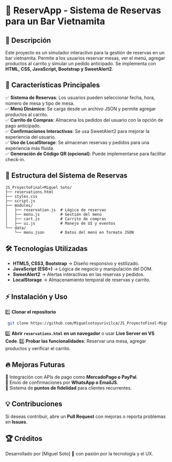 # 🍜 ReservApp - Sistema de Reservas para un Bar Vietnamita

## 📌 Descripción
Este proyecto es un simulador interactivo para la gestión de reservas en un bar vietnamita. Permite a los usuarios reservar mesas, ver el menú, agregar productos al carrito y simular un pedido anticipado. Se implementa con **HTML, CSS, JavaScript, Bootstrap y SweetAlert2**.

## 🚀 Características Principales
✅ **Sistema de Reservas**: Los usuarios pueden seleccionar fecha, hora, número de mesa y tipo de mesa.  
✅ **Menú Dinámico**: Se carga desde un archivo JSON y permite agregar productos al carrito.  
✅ **Carrito de Compras**: Almacena los pedidos del usuario con la opción de pago anticipado.  
✅ **Confirmaciones Interactivas**: Se usa SweetAlert2 para mejorar la experiencia del usuario.  
✅ **Uso de LocalStorage**: Se almacenan reservas y pedidos para una experiencia más fluida.  
✅ **Generación de Código QR (opcional)**: Puede implementarse para facilitar check-in.  

## 📂 Estructura del Sistema de Reservas
```
JS_ProyectoFinal+Miguel Soto/
├── reservations.html
├── styles.css
├── script.js
├── modules/
│   ├── reservation.js  # Lógica de reservas
│   ├── menu.js         # Gestión del menú
│   ├── cart.js         # Carrito de compras
│   ├── ui.js           # Manejo de UI y eventos
└── data/
    └── menu.json       # Datos del menú en formato JSON
```

## 🛠️ Tecnologías Utilizadas
- **HTML5, CSS3, Bootstrap** → Diseño responsivo y estilizado.  
- **JavaScript (ES6+)** → Lógica de negocio y manipulación del DOM.  
- **SweetAlert2** → Alertas interactivas en las reservas y pedidos.  
- **LocalStorage** → Almacenamiento temporal de reservas y carrito.  

## ⚡ Instalación y Uso
1️⃣ **Clonar el repositorio**
```bash
 git clone https://github.com/Miguelsotoyurivilca/JS_ProyectoFinal-Miguel-Soto_ok.git
```
2️⃣ **Abrir `reservations.html` en un navegador** o usar **Live Server en VS Code**.
3️⃣ **Probar las funcionalidades**: Reservar una mesa, agregar productos y verificar el carrito.  

## 🔥 Mejoras Futuras
🔹 Integración con APIs de pago como **MercadoPago o PayPal**.  
🔹 Envío de confirmaciones por **WhatsApp o EmailJS**.  
🔹 Sistema de **puntos de fidelidad** para clientes recurrentes.  

## 💡 Contribuciones
Si deseas contribuir, abre un **Pull Request** con mejoras o reporta problemas en **Issues**.

## 🏆 Créditos
Desarrollado por [Miguel Soto] 🚀 con pasión por la tecnología y el UX.  


